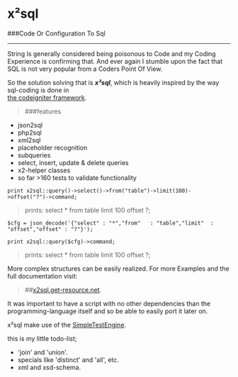 					
x²sql
======
###Code Or Configuration To Sql

-----

String Is generally considered being poisonous to Code and my Coding Experience is confirming that.
And ever again I stumble upon the fact that SQL is not very popular from a Coders Point Of View.

So the solution solving that is ***x²sql***, which is heavily inspired by the way sql-coding is done in  
[the codeigniter framework](http://codeigniter.org). 

>###features

+ json2sql
+ php2sql
+ xml2sql
+ placeholder recognition
+ subqueries
+ select, insert, update & delete queries
+ x2-helper classes
+ so far >160 tests to validate functionality

 `print x2sql::query()->select()->from("table")->limit(100)->offset("?")->command;`

  >prints: select * from table limit 100 offset ?;

 `$cfg = json_decode('{"select" : "*","from"   : "table","limit"  : "offset","offset" : "?"}');`

 `print x2sql::query($cfg)->command;`

 >prints: select * from table limit 100 offset ?;

More complex structures can be easily realized.
For more Examples and the full documentation visit:

>##[x2sql.get-resource.net](http://x2sql.get-resource.net).

It was important to have a script with no other dependencies than the programming-language 
itself and so be able to easily port it later on.

x²sql make use of the [SimpleTestEngine](http://simpletest.org).

this is my little todo-list;

 + 'join' and 'union'.
 + specials like   'distinct' and 'all', etc.
 + xml and xsd-schema.
					